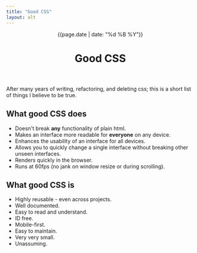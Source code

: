```yaml
---
title: "Good CSS"
layout: alt
---
```

<header class="ph3 pt4">
  <time class="f6 gray tl tc-ns db" datetime="{{page.date}}">{{page.date | date: "%d %B %Y"}}</time>
  <h1 class="f5 f3-m f1-ns ttu tracked tl tc-ns">
    Good CSS
  </h1>
</header>
<div class="ph3">
<p class="lh-copy measure center">
  After many years of writing, refactoring, and deleting css; this is a short list of things I believe to be true.
</p>
<h2 class="fw4 ttu tracked mt5">
  What good CSS does
</h2>
<ul class="list pl0 lh-copy">
  <li class="mb3 mb0-ns">Doesn't break <b>any</b> functionality of plain html.</li>
  <li class="mb3 mb0-ns">Makes an interface more readable for <b>everyone</b> on any device.</li>
  <li class="mb3 mb0-ns">Enhances the usability of an interface for all devices.</li>
  <li class="mb3 mb0-ns">Allows you to quickly change a single interface without breaking other unseen interfaces.</li>
  <li class="mb3 mb0-ns">Renders quickly in the browser.</li>
  <li class="mb3 mb0-ns">Runs at 60fps (no jank on window resize or during scrolling).</li>
</ul>
<h2 class="fw4 ttu tracked mt5">
  What good CSS is
</h2>
<ul class="list pl0">
  <li class="mb3 mb0-ns">Highly reusable - even across projects.</li>
  <li class="mb3 mb0-ns">Well documented.</li>
  <li class="mb3 mb0-ns">Easy to read and understand.</li>
  <li class="mb3 mb0-ns">ID free.</li>
  <li class="mb3 mb0-ns">Mobile-first.</li>
  <li class="mb3 mb0-ns">Easy to maintain.</li>
  <li class="mb3 mb0-ns">Very very small.</li>
  <li class="mb3 mb0-ns">Unassuming.</li>
</ul>
</div>
